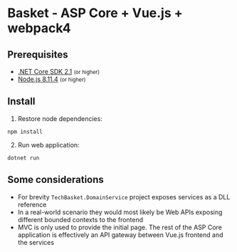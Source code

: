 # Basket - ASP Core + Vue.js + webpack4

## Prerequisites

- [.NET Core SDK 2.1](https://www.microsoft.com/net/download) <small>(or higher)</small>
- [Node.js 8.11.4](https://nodejs.org/) <small>(or higher)</small>

## Install

1. Restore node dependencies:
```console
npm install
```
2. Run web application:

```console
dotnet run
```

## Some considerations

- For brevity ```TechBasket.DomainService``` project exposes services as a DLL reference
- In a real-world scenario they would most likely be Web APIs exposing different bounded contexts to the frontend 
- MVC is only used to provide the initial page. The rest of the ASP Core application is effectively an API gateway between Vue.js frontend and the services 